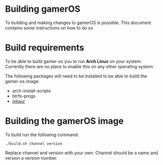 # Building gamerOS

To building and making changes to gamerOS is possible. This document contains some instructions on how to do so

# Build requirements

To be able to build gamer-os you to run **Arch Linux** on your system. Currently there are no plans to enable this on any other operating system.

The following packages will need to be installed to be able to build the gamer-os image:
- arch-install-scripts
- btrfs-progs
- [pikaur](https://aur.archlinux.org/packages/pikaur/)

# Building the gamerOS image

To build run the following command:
```
./build.sh channel version
```
Replace channel and version with your own. Channel should be a name and version a version number.
